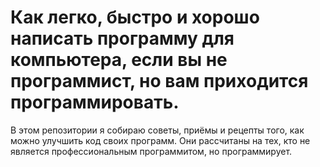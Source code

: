 # Как легко, быстро и хорошо написать программу для компьютера, если вы не программист, но вам приходится программировать.
В этом репозитории я собираю советы, приёмы и рецепты того, как можно улучшить код своих программ.
Они рассчитаны на тех, кто не является профессиональным программитом, но программирует.
